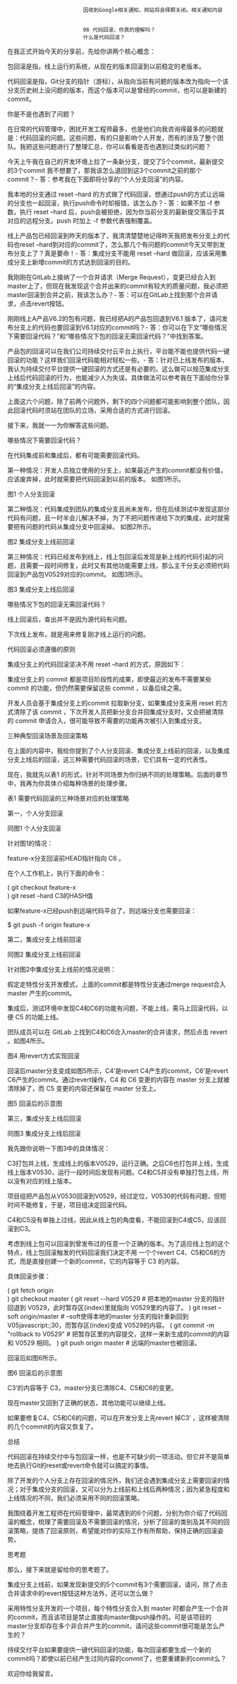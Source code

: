 
                            
                            因收到Google相关通知，网站将会择期关闭。相关通知内容
                            
                            
                            06 代码回滚，你真的理解吗？
                            什么是代码回滚？

在我正式开始今天的分享前，先给你讲两个核心概念：


包回滚是指，线上运行的系统，从现在的版本回滚到以前稳定的老版本。

代码回滚是指，Git分支的指针（游标），从指向当前有问题的版本改为指向一个该分支历史树上没问题的版本，而这个版本可以是曾经的commit，也可以是新建的commit。


你是不是也遇到了问题？

在日常的代码管理中，困扰开发工程师最多，也是他们向我咨询得最多的问题就是：代码回滚的问题。这些问题，有的只是影响个人开发，而有的涉及了整个团队。我把这些问题进行了整理汇总，你可以看看是否也遇到过类似的问题？


今天上午我在自己的开发环境上拉了一条新分支，提交了5个commit，最新提交的3个commit 我不想要了，那我该怎么退回到这3个commit之前的那个commit？-
答：参考我在下面即将分享的“个人分支回滚”的内容。

我本地的分支通过 reset –hard 的方式做了代码回滚，想通过push的方式让远端的分支也一起回滚，执行push命令时却报错，该怎么办？-
答：如果不加 -f 参数，执行 reset –hard 后，push会被拒绝，因为你当前分支的最新提交落后于其对应的远程分支。push 时加上 -f 参数代表强制覆盖。

线上产品包已经回滚到昨天的版本了，我清清楚楚地记得昨天我把发布分支上的代码也reset –hard到对应的commit了，怎么那几个有问题的commit今天又带到发布分支上了？真是要命！-
答：集成分支不能用 reset –hard 做回滚，应该采用集成分支上新增commit的方式达到回滚的目的。

我刚刚在GitLab上接纳了一个合并请求（Merge Request），变更已经合入到master上了，但现在我发现这个合并出来的commit有较大的质量问题，我必须把master回滚到合并之前，我该怎么办？-
答：可以在GitLab上找到那个合并请求，点击revert按钮。

刚刚线上A产品V6.2的包有问题，我已经把A的产品包回退到V6.1 版本了，请问发布分支上的代码也要回滚到V6.1对应的commit吗？-
答：你可以在下文“哪些情况下需要回滚代码？”和“哪些情况下包的回滚无需回滚代码？”中找到答案。

产品包的回滚可以在我们公司持续交付云平台上执行，平台能不能也提供代码一键回滚的功能？这样我们回滚代码能相对轻松一些。-
答：针对已上线发布的版本，我认为持续交付平台提供一键回滚的方式还是有必要的。这么做可以规范集成分支上线后代码回滚的行为，也能减少人为失误。具体做法可以参考我在下面给你分享的“集成分支上线后回滚”的内容。


上面这六个问题，除了前两个问题外，剩下的四个问题都可能影响到整个团队，因此回滚代码时须站在团队的立场，采用合适的方式进行回滚。

接下来，我就一一为你解答这些问题。

哪些情况下需要回滚代码？

在代码集成前和集成后，都有可能需要回滚代码。

第一种情况：开发人员独立使用的分支上，如果最近产生的commit都没有价值，应该废弃掉，此时就需要把代码回滚到以前的版本。 如图1所示。



图1 个人分支回滚

第二种情况：代码集成到团队的集成分支且尚未发布，但在后续测试中发现这部分代码有问题，且一时半会儿解决不掉，为了不把问题传递给下次的集成，此时就需要把有问题的代码从集成分支中回滚掉。 如图2所示。



图2 集成分支上线前回滚

第三种情况：代码已经发布到线上，线上包回滚后发现是新上线的代码引起的问题，且需要一段时间修复，此时又有其他功能需要上线，那么主干分支必须把代码回滚到产品包V0529对应的commit。 如图3所示。



图3 集成分支上线后回滚

哪些情况下包的回滚无需回滚代码？


线上回滚后，查出并不是因为源代码有问题。

下次线上发布，就是用来修复刚才线上运行的问题。


代码回滚必须遵循的原则

集成分支上的代码回滚坚决不用 reset –hard 的方式，原因如下：


集成分支上的 commit 都是项目阶段性的成果，即使最近的发布不需要某些 commit 的功能，但仍然需要保留这些 commit ，以备后续之需。

开发人员会基于集成分支上的commit 拉取新分支，如果集成分支采用 reset 的方式清除了该 commit ，下次开发人员把新分支合并回集成分支时，又会把被清除的 commit 申请合入，很可能导致不需要的功能再次被引入到集成分支。


三种典型回滚场景及回滚策略

在上面的内容中，我给你提到了个人分支回滚、集成分支上线前的回滚，以及集成分支上线后的回滚，这三种需要代码回滚的场景，它们具有一定的代表性。

现在，我就先以表1 的形式，针对不同场景为你归纳不同的处理策略。后面的章节中，我再为你具体介绍每种场景的处理步骤。



表1 需要代码回滚的三种场景对应的处理策略

第一，个人分支回滚



同图1 个人分支回滚

针对图1的情况：


feature-x分支回滚前HEAD指针指向 C6 。

在个人工作机上，执行下面的命令：

\( git checkout feature-x   
\) git reset –hard  C3的HASH值


如果feature-x已经push到远端代码平台了，则远端分支也需要回滚：

$ git push -f origin  feature-x


第二，集成分支上线前回滚



同图2 集成分支上线前回滚

针对图2中集成分支上线前的情况说明：


假定走特性分支开发模式，上面的commit都是特性分支通过merge request合入 master 产生的commit。

集成后，测试环境中发现C4和C6的功能有问题，不能上线，需马上回滚代码，以便 C5 的功能上线。

团队成员可以在 GitLab 上找到C4和C6合入master的合并请求，然后点击 revert 。如图4所示。




图4 用revert方式实现回滚

回滚后master分支变成如图5所示，C4’是revert C4产生的commit，C6’是revert C6产生的commit。通过revert操作，C4 和 C6 变更的内容在 master 分支上就被清除掉了，而 C5 变更的内容还保留在 master 分支上。



图5 回滚后的示意图

第三，集成分支上线后回滚



同图3 集成分支上线后回滚

我先跟你说明一下图3中的具体情况：


C3打包并上线，生成线上的版本V0529，运行正确。之后C6也打包并上线，生成线上版本V0530，运行一段时间后发现有问题。C4和C5并没有单独打包上线，所以没有对应的线上版本。

项目组把产品包从V0530回滚到V0529，经过定位，V0530的代码有问题，但短时间不能修复，于是，项目组决定回滚代码。

C4和C5没有单独上过线，因此从线上包的角度看，不能回滚到C4或C5，应该回滚到C3。

考虑到线上包可以回滚到曾发布过的任意一个正确的版本。为了适应线上包的这个特点，线上包回滚触发的代码回滚我们决定不用 一个个revert C4、C5和C6的方式，而是直接创建一个新的commit，它的内容等于 C3 的内容。

具体回滚步骤：

\( git fetch origin  
\) git checkout master
\( git reset --hard  V0529         # 把本地的master 分支的指针回退到 V0529，此时暂存区(index)里就指向 V0529里的内容了。
\) git reset –soft  origin/master  # –soft使得本地的master 分支的指针重新回到 V05javascript:;30，而暂存区(index)变成 V0529的内容。
\( git commit -m "rollback to V0529"  # 把暂存区里的内容提交，这样一来新生成的commit的内容和 V0529 相同。 
\) git push origin  master        # 远端的master也被回滚。


回滚后如图6所示。



图6 回滚后的示意图

C3’的内容等于 C3，master分支已清除C4、C5和C6的变更。

现在master又回到了正确的状态，其他功能可以继续上线。

如果要修复C4、C5和C6的问题，可以在开发分支上先revert 掉C3’ ，这样被清除的几个commit的内容又恢复了。

总结

代码回滚在持续交付中与包回滚一样，也是不可缺少的一项活动。但它并不是简单地去执行Git的reset或revert命令就可以搞定的事情。

除了开发的个人分支上存在回滚的情况外，我们还会遇到集成分支上需要回滚的情况；对于集成分支的回滚，又可以分为上线前和上线后两种情况；因为紧急程度和上线情况的不同，我们必须采用不同的回滚策略。

我围绕着开发工程师在代码管理中，最常遇到的6个问题，分别为你介绍了代码回滚的概念，梳理了需要回滚及不需要回滚的情况，分析了回滚的类别及其不同的回滚策略，提炼了回滚原则，希望能对你的实际工作有所帮助，保持正确的回滚姿势。

思考题

那么，接下来就是留给你的思考题了。


集成分支上线前，如果发现新提交的5个commit有3个需要回滚，请问，除了点击合并请求中的revert按钮这种方法外，还可以怎么做？

采用特性分支开发的一个项目，每个特性分支合入到 master 时都会产生一个合并的commit，而且该项目是禁止直接向master做push操作的。可是该项目的master分支却存在多个非合并产生的commit，请问这些commit很可能是怎么产生的？

持续交付平台如果要提供一键代码回滚的功能，每次回滚都要生成一个新的commit吗？即使以前已经产生过同内容的commit了，也要重建新的commit么？


欢迎你给我留言。

                        
                        
                            